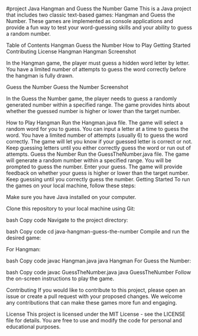 #project
Java Hangman and Guess the Number Game
This is a Java project that includes two classic text-based games: Hangman and Guess the Number. These games are implemented as console applications and provide a fun way to test your word-guessing skills and your ability to guess a random number.

Table of Contents
Hangman
Guess the Number
How to Play
Getting Started
Contributing
License
Hangman
Hangman Screenshot

In the Hangman game, the player must guess a hidden word letter by letter. You have a limited number of attempts to guess the word correctly before the hangman is fully drawn.

Guess the Number
Guess the Number Screenshot

In the Guess the Number game, the player needs to guess a randomly generated number within a specified range. The game provides hints about whether the guessed number is higher or lower than the target number.

How to Play
Hangman
Run the Hangman.java file.
The game will select a random word for you to guess.
You can input a letter at a time to guess the word.
You have a limited number of attempts (usually 6) to guess the word correctly.
The game will let you know if your guessed letter is correct or not.
Keep guessing letters until you either correctly guess the word or run out of attempts.
Guess the Number
Run the GuessTheNumber.java file.
The game will generate a random number within a specified range.
You will be prompted to guess the number.
Enter your guess.
The game will provide feedback on whether your guess is higher or lower than the target number.
Keep guessing until you correctly guess the number.
Getting Started
To run the games on your local machine, follow these steps:

Make sure you have Java installed on your computer.

Clone this repository to your local machine using Git:

bash
Copy code
Navigate to the project directory:

bash
Copy code
cd java-hangman-guess-the-number
Compile and run the desired game:

For Hangman:

bash
Copy code
javac Hangman.java
java Hangman
For Guess the Number:

bash
Copy code
javac GuessTheNumber.java
java GuessTheNumber
Follow the on-screen instructions to play the game.

Contributing
If you would like to contribute to this project, please open an issue or create a pull request with your proposed changes. We welcome any contributions that can make these games more fun and engaging.

License
This project is licensed under the MIT License - see the LICENSE file for details. You are free to use and modify the code for personal and educational purposes.
